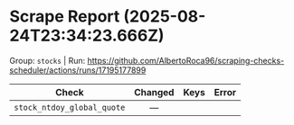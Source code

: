 # Scrape Report (2025-08-24T23:34:23.666Z)

Group: `stocks`  |  Run: https://github.com/AlbertoRoca96/scraping-checks-scheduler/actions/runs/17195177899

| Check | Changed | Keys | Error |
|---|:---:|:--|:--|
| `stock_ntdoy_global_quote` | — |  |  |
